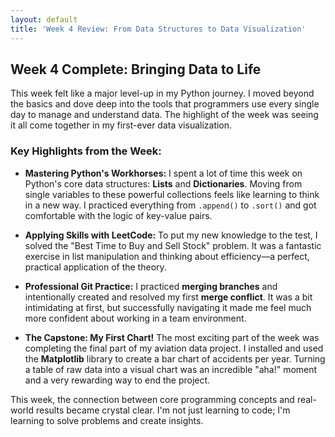 ```yaml
---
layout: default
title: 'Week 4 Review: From Data Structures to Data Visualization'
---
```


## Week 4 Complete: Bringing Data to Life

This week felt like a major level-up in my Python journey. I moved beyond the basics and dove deep into the tools that programmers use every single day to manage and understand data. The highlight of the week was seeing it all come together in my first-ever data visualization.

### Key Highlights from the Week:

* **Mastering Python's Workhorses:** I spent a lot of time this week on Python's core data structures: **Lists** and **Dictionaries**. Moving from single variables to these powerful collections feels like learning to think in a new way. I practiced everything from `.append()` to `.sort()` and got comfortable with the logic of key-value pairs.

* **Applying Skills with LeetCode:** To put my new knowledge to the test, I solved the "Best Time to Buy and Sell Stock" problem. It was a fantastic exercise in list manipulation and thinking about efficiency—a perfect, practical application of the theory.

* **Professional Git Practice:** I practiced **merging branches** and intentionally created and resolved my first **merge conflict**. It was a bit intimidating at first, but successfully navigating it made me feel much more confident about working in a team environment.

* **The Capstone: My First Chart!** The most exciting part of the week was completing the final part of my aviation data project. I installed and used the **Matplotlib** library to create a bar chart of accidents per year. Turning a table of raw data into a visual chart was an incredible "aha!" moment and a very rewarding way to end the project.

This week, the connection between core programming concepts and real-world results became crystal clear. I'm not just learning to code; I'm learning to solve problems and create insights.
